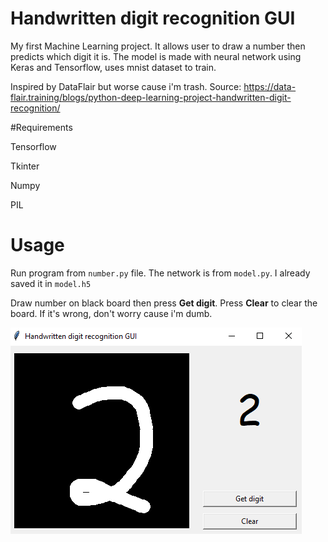 # Handwritten digit recognition GUI
My first Machine Learning project. It allows user to draw a number then predicts which digit it is. The model is made with neural network using Keras and Tensorflow, uses mnist dataset to train.

Inspired by DataFlair but worse cause i'm trash. Source: https://data-flair.training/blogs/python-deep-learning-project-handwritten-digit-recognition/

#Requirements

Tensorflow

Tkinter

Numpy

PIL

# Usage

Run program from ```number.py``` file. The network is from ```model.py```. I already saved it in ```model.h5```

Draw number on black board then press **Get digit**. Press **Clear** to clear the board. If it's wrong, don't worry cause i'm dumb.

![Alt](img/demo.png)

